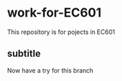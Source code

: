 # work-for-EC601
This repository is for pojects in EC601
## subtitle
Now have a try for this branch
